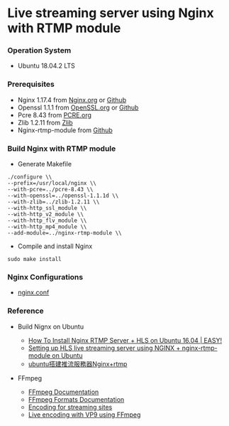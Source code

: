 # Live streaming server using Nginx with RTMP module

### Operation System
- Ubuntu 18.04.2 LTS

### Prerequisites
- Nginx 1.17.4 from [Nginx.org](https://nginx.org/en/download.html) or [Github](https://github.com/nginx/nginx)
- Openssl 1.1.1 from [OpenSSL.org](https://www.openssl.org/source/) or [Github](https://github.com/openssl/openssl)
- Pcre 8.43 from [PCRE.org](https://ftp.pcre.org/pub/pcre/)
- Zlib 1.2.11 from [Zlib](https://www.zlib.net/)
- Nginx-rtmp-module from [Github](https://github.com/arut/nginx-rtmp-module)

### Build Nginx with RTMP module
- Generate Makefile
```shell
./configure \\
--prefix=/usr/local/nginx \\
--with-pcre=../pcre-8.43 \\
--with-openssl=../openssl-1.1.1d \\
--with-zlib=../zlib-1.2.11 \\
--with-http_ssl_module \\
--with-http_v2_module \\
--with-http_flv_module \\
--with-http_mp4_module \\
--add-module=../nginx-rtmp-module \\
```
- Compile and install Nginx
```shell
sudo make install
```

### Nginx Configurations
- [nginx.conf](/nginx.conf)

### Reference
- Build Nignx on Ubuntu
  - [How To Install Nginx RTMP Server + HLS on Ubuntu 16.04 | EASY!](https://northwoodsdigital.com/how-to-install-nginx-rtmp-server-hls-on-ubuntu-16-04-easy/)
  - [Setting up HLS live streaming server using NGINX + nginx-rtmp-module on Ubuntu](https://docs.peer5.com/guides/setting-up-hls-live-streaming-server-using-nginx/)
  - [ubuntu搭建推流服務器Nginx+rtmp](https://www.ubuntu-tw.org/modules/newbb/viewtopic.php?post_id=357776)

- FFmpeg
  - [FFmpeg Documentation](https://www.ffmpeg.org/ffmpeg.html)
  - [FFmpeg Formats Documentation](https://www.ffmpeg.org/ffmpeg-formats.html)
  - [Encoding for streaming sites](https://trac.ffmpeg.org/wiki/EncodingForStreamingSites)
  - [Live encoding with VP9 using FFmpeg](https://developers.google.com/media/vp9/live-encoding#live_encoding_with_vp9_using_ffmpeg)
